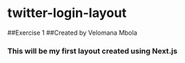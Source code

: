 # twitter-login-layout
##Exercise 1
##Created by Velomana Mbola
### This will be my first layout created using Next.js  

